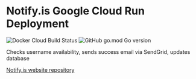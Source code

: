 # Notify.is Google Cloud Run Deployment

![Docker Cloud Build Status](https://img.shields.io/docker/cloud/build/oliverproud/notify.is) ![GitHub go.mod Go version](https://img.shields.io/github/go-mod/go-version/oliverproud/notify.is-go)

Checks username availability, sends success email via SendGrid, updates database

[Notify.is website repository](https://github.com/oliverproud/notify.is)
